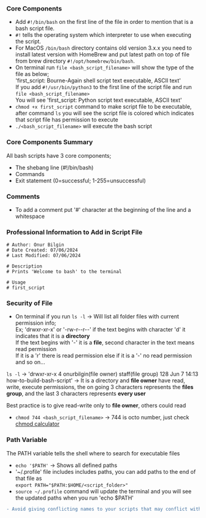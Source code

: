 ### Core Components

- Add `#!/bin/bash` on the first line of the file in order to mention that is a bash script file.
- `#!` tells the operating system which interpreter to use when executing the script.
- For MacOS `/bin/bash` directory contains old version 3.x.x you need to install latest version with HomeBrew and put latest path on top of file from brew directory `#!/opt/homebrew/bin/bash`.
- On terminal run `file <bash_script_filename>` will show the type of the file as below; <br>
'first_script: Bourne-Again shell script text executable, ASCII text' <br>
If you add `#!/usr/bin/python3` to the first line of the script file and run `file <bash_script_filename>` <br>
You will see 'first_script: Python script text executable, ASCII text'
- `chmod +x first_script` command to make script file to be executable, after command `ls` you will see the script file is colored which indicates that script file has permission to execute
- `./<bash_script_filename>` will execute the bash script

### Core Components Summary

All bash scripts have 3 core components;
- The shebang line (#!/bin/bash)
- Commands
- Exit statement (0=successful; 1-255=unsuccessful)

### Comments 

- To add a comment put '#' character at the beginning of the line and a whitespace

### Professional Information to Add in Script File

```
# Author: Onur Bilgin
# Date Created: 07/06/2024
# Last Modified: 07/06/2024

# Description
# Prints 'Welcome to bash' to the terminal

# Usage
# first_script
```

### Security of File

- On terminal if you run `ls -l` -> Will list all folder files with current permission info; <br>
Ex; 'drwxr-xr-x' or '-rw-r--r--' if the text begins with character 'd' it indicates that it is a **directory** <br>
If the text begins with '-' it is a **file**, second character in the text means read permission <br>
If it is a 'r' there is read permission else if it is a '-' no read permission and so on... <br>

`ls -l` -> 'drwxr-xr-x  4 onurbilgin(file owner)  staff(file group)  128 Jun  7 14:13 how-to-build-bash-script' -> It is a directory and **file owner** have read, write, execute permissions, the on going 3 characters represents the **files group**, and the last 3 characters represents **every user** <br>

Best practice is to give read-write only to **file owner**, others could read

- `chmod 744 <bash_script_filename>` -> 744 is octo number, just check [chmod calculator](https://chmod-calculator.com/)

### Path Variable

The PATH variable tells the shell where to search for executable files

- `echo '$PATH'` -> Shows all defined paths
- '~/.profile' file includes includes paths, you can add paths to the end of that file as <br>
`export PATH="$PATH:$HOME/<script_folder>"`
- `source ~/.profile` command will update the terminal and you will see the updated paths when you run 'echo $PATH'

```diff
- Avoid giving conflicting names to your scripts that may conflict with another command on the system
```